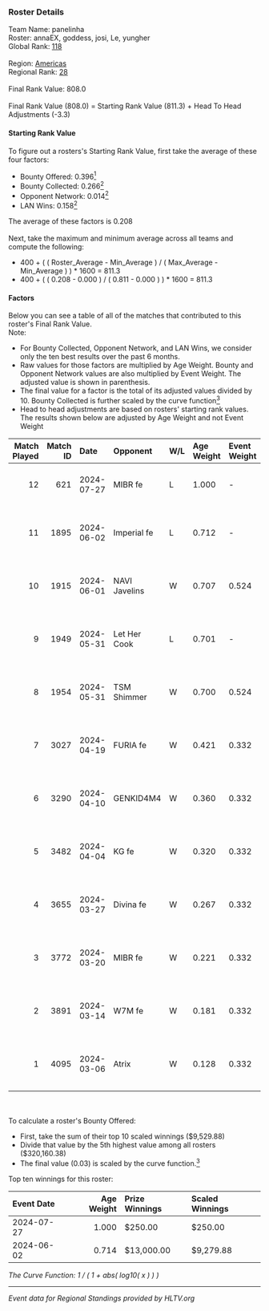 ### Roster Details<br />
Team Name: panelinha<br />
Roster: annaEX, goddess, josi, Le, yungher<br />
Global Rank: [118](../../standings_global_2024_08_14.md)<br />
<br />
Region: [Americas]( ../../standings_americas_2024_08_14.md)<br />
Regional Rank: [28]( ../../standings_americas_2024_08_14.md)<br />
<br />
Final Rank Value:  808.0<br />
<br />
Final Rank Value (808.0) = Starting Rank Value (811.3) + Head To Head Adjustments (-3.3)<br />

#### Starting Rank Value<br />
To figure out a rosters's Starting Rank Value, first take the average of these four factors:<br />
- Bounty Offered: 0.396[<sup>1</sup>](#table2)
- Bounty Collected: 0.266[<sup>2</sup>](#table1)
- Opponent Network: 0.014[<sup>2</sup>](#table1)
- LAN Wins: 0.158[<sup>2</sup>](#table1)

The average of these factors is 0.208<br />
<br />
Next, take the maximum and minimum average across all teams and compute the following:<br />
- 400 + ( ( Roster_Average - Min_Average ) / ( Max_Average - Min_Average ) ) * 1600 = 811.3
- 400 + ( ( 0.208 - 0.000 ) / ( 0.811 - 0.000 ) ) * 1600 = 811.3


#### Factors<br />
Below you can see a table of all of the matches that contributed to this roster's Final Rank Value.<br />
Note:<br />

- For Bounty Collected, Opponent Network, and LAN Wins, we consider only the ten best results over the past 6 months.
- Raw values for those factors are multiplied by Age Weight. Bounty and Opponent Network values are also multiplied by Event Weight. The adjusted value is shown in parenthesis.
- The final value for a factor is the total of its adjusted values divided by 10. Bounty Collected is further scaled by the curve function[<sup>3</sup>](#curveFunction)
- Head to head adjustments are based on rosters' starting rank values. The results shown below are adjusted by Age Weight and not Event Weight
<span id="table1"></span><br />


| Match Played | Match ID | Date       | Opponent      | W/L | Age Weight | Event Weight | Bounty Collected | Opponent Network | LAN Wins  | H2H Adj. | Roster                                   |
| -: | -: | :- | :- | :- | :- | :- | :- | :- | :- | -: | :- |
|           12 |      621 | 2024-07-27 | MIBR fe       | L   | 1.000      | -            | -                | -                | -         |   -21.11 | annaEX, goddess, josi, Le, yungher       |
|           11 |     1895 | 2024-06-02 | Imperial fe   | L   | 0.712      | -            | -                | -                | -         |    -6.25 | annaEX, goddess, julih, poppins, yungher |
|           10 |     1915 | 2024-06-01 | NAVI Javelins | W   | 0.707      | 0.524        | 0.024 (0.009)    | 0.158 (0.059)    | 1 (0.707) |    11.18 | annaEX, goddess, julih, poppins, yungher |
|            9 |     1949 | 2024-05-31 | Let Her Cook  | L   | 0.701      | -            | -                | -                | -         |    -9.44 | annaEX, goddess, julih, poppins, yungher |
|            8 |     1954 | 2024-05-31 | TSM Shimmer   | W   | 0.700      | 0.524        | 0.019 (0.007)    | 0.176 (0.065)    | 1 (0.700) |     7.57 | annaEX, goddess, julih, poppins, yungher |
|            7 |     3027 | 2024-04-19 | FURIA fe      | W   | 0.421      | 0.332        | 0.003 (0.000)    | 0.057 (0.008)    | 0 (0.000) |     3.83 | annaEX, goddess, julih, poppins, yungher |
|            6 |     3290 | 2024-04-10 | GENKID4M4     | W   | 0.360      | 0.332        | 0.002 (0.000)    | 0.005 (0.001)    | 0 (0.000) |     2.54 | annaEX, goddess, julih, poppins, yungher |
|            5 |     3482 | 2024-04-04 | KG fe         | W   | 0.320      | 0.332        | 0.001 (0.000)    | 0.000 (0.000)    | 0 (0.000) |     1.58 | annaEX, goddess, julih, poppins, yungher |
|            4 |     3655 | 2024-03-27 | Divina fe     | W   | 0.267      | 0.332        | 0.002 (0.000)    | 0.015 (0.001)    | 0 (0.000) |     2.10 | annaEX, goddess, julih, poppins, yungher |
|            3 |     3772 | 2024-03-20 | MIBR fe       | W   | 0.221      | 0.332        | 0.007 (0.000)    | 0.094 (0.007)    | 0 (0.000) |     2.21 | annaEX, goddess, julih, poppins, yungher |
|            2 |     3891 | 2024-03-14 | W7M fe        | W   | 0.181      | 0.332        | 0.002 (0.000)    | 0.025 (0.001)    | 0 (0.000) |     1.44 | annaEX, goddess, julih, poppins, yungher |
|            1 |     4095 | 2024-03-06 | Atrix         | W   | 0.128      | 0.332        | 0.002 (0.000)    | 0.048 (0.002)    | 0 (0.000) |     1.08 | annaEX, goddess, julih, poppins, yungher |

<br />
<span id="table2"></span><br />
To calculate a roster's Bounty Offered:<br />

- First, take the sum of their top 10 scaled winnings ($9,529.88)
- Divide that value by the 5th highest value among all rosters ($320,160.38)
- The final value (0.03) is scaled by the curve function.[<sup>3</sup>](#curveFunction)

Top ten winnings for this roster:<br />

| Event Date | Age Weight | Prize Winnings | Scaled Winnings |
| :- | -: | :- | :- |
| 2024-07-27 |      1.000 | $250.00        | $250.00         |
| 2024-06-02 |      0.714 | $13,000.00     | $9,279.88       |


<span id="curveFunction"></span>_The Curve Function: 1 / ( 1 + abs( log10( x ) ) )_<br />

---
_Event data for Regional Standings provided by HLTV.org_<br />
